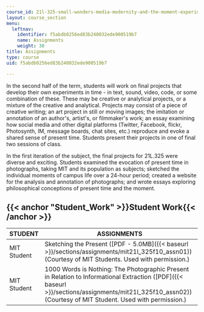 ```yaml
---
course_id: 21l-325-small-wonders-media-modernity-and-the-moment-experiments-in-time-fall-2010
layout: course_section
menu:
  leftnav:
    identifier: f5abdb0256ed83b240032ede900519b7
    name: Assignments
    weight: 30
title: Assignments
type: course
uid: f5abdb0256ed83b240032ede900519b7

---
```


In the second half of the term, students will work on final projects that develop their own experiments in time - in text, sound, video, code, or some combination of these. These may be creative or analytical projects, or a mixture of the creative and analytical. Projects may consist of a piece of creative writing; an art project in still or moving images; the imitation or annotation of an author's, artist's, or filmmaker's work; an essay examining how social media and other digital platforms (Twitter, Facebook, flickr, Photosynth, IM, message boards, chat sites, etc.) reproduce and evoke a shared sense of present time. Students present their projects in one of final two sessions of class.

In the first iteration of the subject, the final projects for 21L.325 were diverse and exciting. Students examined the evocation of present time in photographs, taking MIT and its population as subjects; sketched the individual moments of campus life over a 24-hour period; created a website for the analysis and annotation of photographs; and wrote essays exploring philosophical conceptions of present time and the moment.

{{< anchor "Student_Work" >}}Student Work{{< /anchor >}}
--------------------------------------------------------

| STUDENT | ASSIGNMENTS |
| --- | --- |
| MIT Student | Sketching the Present ([PDF - 5.0MB]({{< baseurl >}}/sections/assignments/mit21l_325f10_assn01)) (Courtesy of MIT Students. Used with permission.) |
| MIT Student | 1000 Words is Nothing: The Photographic Present in Relation to Informational Extraction ([PDF]({{< baseurl >}}/sections/assignments/mit21l_325f10_assn02)) (Courtesy of MIT Student. Used with permission.)